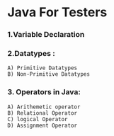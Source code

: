 # Java For Testers

### 1.Variable Declaration
### 2.Datatypes :
    A) Primitive Datatypes
    B) Non-Primitive Datatypes

### 3. Operators in Java:
    A) Arithemetic operator
    B) Relational Operator
    C) logical Operator
    D) Assignment Operator


